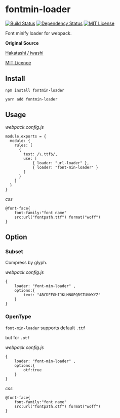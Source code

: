 # fontmin-loader

[![Build Status](https://travis-ci.org/SnO2WMaN/fontmin-loader.svg?branch=master)](https://travis-ci.org/SnO2WMaN/fontmin-loader)
[![Dependency Status](https://beta.gemnasium.com/badges/github.com/SnO2WMaN/fontmin-loader.svg)](https://beta.gemnasium.com/projects/github.com/SnO2WMaN/fontmin-loader)
[![MIT License](http://img.shields.io/badge/license-MIT-blue.svg?style=flat)](LICENSE)

Font minify loader for webpack.

**Original Source**

[Hakatashi / iwashi](https://github.com/hakatashi/iwashi/blob/master/lib/fontmin-loader.js)

[MIT Licence](https://github.com/hakatashi/iwashi/blob/master/LICENSE)

## Install

```
npm install fontmin-loader

yarn add fontmin-loader
```

## Usage

_webpack.config.js_

```
module.exports = {
  module: {
    rules: [
      {
        test: /\.ttf$/,
        use: [
            { loader: "url-loader" },
            { loader: "font-min-loader" }
        ]
      }
    ]
  }
}
```

_css_

```
@font-face{
    font-family:"font name"
    src:url("fontpath.ttf") format("woff")
}
```

## Option

### Subset

Compress by glyph.

_webpack.config.js_

```
{
    loader: "font-min-loader" ,
    options:{
        text: "ABCDEFGHIJKLMNOPQRSTUVWXYZ"
    }
}
```

### OpenType

`font-min-loader` supports default `.ttf`

but for `.otf`

_webpack.config.js_

```
{
    loader: "font-min-loader" ,
    options:{
        otf:true
    }
}
```

_css_

```
@font-face{
    font-family:"font name"
    src:url("fontpath.otf") format("woff")
}
```
